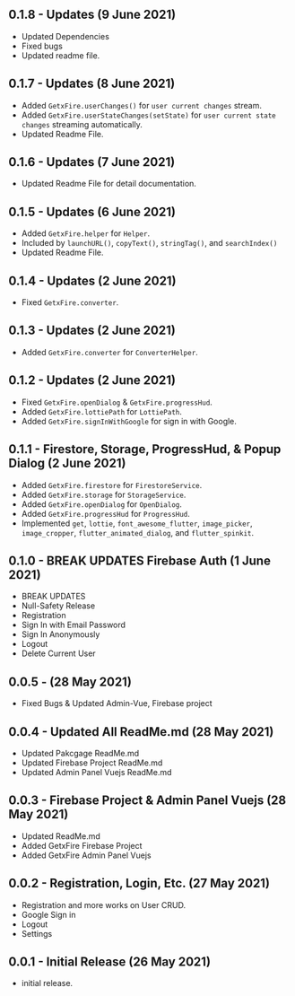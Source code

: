 ## 0.1.8 - Updates (9 June 2021)

- Updated Dependencies
- Fixed bugs
- Updated readme file.

## 0.1.7 - Updates (8 June 2021)

- Added `GetxFire.userChanges()` for `user current changes` stream.
- Added `GetxFire.userStateChanges(setState)` for `user current state changes` streaming automatically.
- Updated Readme File.

## 0.1.6 - Updates (7 June 2021)

- Updated Readme File for detail documentation.

## 0.1.5 - Updates (6 June 2021)

- Added `GetxFire.helper` for `Helper`.
- Included by `launchURL()`,  `copyText()`, `stringTag()`, and `searchIndex()`
- Updated Readme File.

## 0.1.4 - Updates (2 June 2021)

- Fixed `GetxFire.converter`.

## 0.1.3 - Updates (2 June 2021)

- Added `GetxFire.converter` for `ConverterHelper`.

## 0.1.2 - Updates (2 June 2021)

- Fixed `GetxFire.openDialog` & `GetxFire.progressHud`.
- Added `GetxFire.lottiePath` for `LottiePath`.
- Added `GetxFire.signInWithGoogle` for sign in with Google.

## 0.1.1 - Firestore, Storage, ProgressHud, & Popup Dialog (2 June 2021)

- Added `GetxFire.firestore` for `FirestoreService`.
- Added `GetxFire.storage` for `StorageService`.
- Added `GetxFire.openDialog` for `OpenDialog`.
- Added `GetxFire.progressHud` for `ProgressHud`.
- Implemented `get`, `lottie`, `font_awesome_flutter`, `image_picker`, `image_cropper`, `flutter_animated_dialog`, and `flutter_spinkit`.

## 0.1.0 - BREAK UPDATES Firebase Auth (1 June 2021)

- BREAK UPDATES
- Null-Safety Release
- Registration
- Sign In with Email Password
- Sign In Anonymously
- Logout
- Delete Current User

## 0.0.5 - (28 May 2021)

- Fixed Bugs & Updated Admin-Vue, Firebase project

## 0.0.4 - Updated All ReadMe.md (28 May 2021)

- Updated Pakcgage ReadMe.md
- Updated Firebase Project ReadMe.md
- Updated Admin Panel Vuejs ReadMe.md

## 0.0.3 - Firebase Project & Admin Panel Vuejs (28 May 2021)

- Updated ReadMe.md
- Added GetxFire Firebase Project
- Added GetxFire Admin Panel Vuejs

## 0.0.2 - Registration, Login, Etc. (27 May 2021)

- Registration and more works on User CRUD.
- Google Sign in
- Logout
- Settings

## 0.0.1 - Initial Release (26 May 2021)

* initial release.
